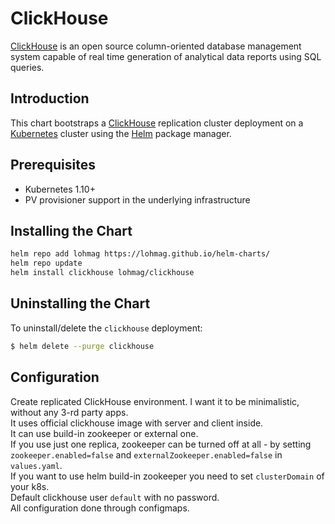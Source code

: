 # ClickHouse
[ClickHouse](https://clickhouse.yandex/) is an open source column-oriented database management system capable of real time generation of analytical data reports using SQL queries.

## Introduction
This chart bootstraps a [ClickHouse](https://clickhouse.yandex/) replication cluster deployment on a [Kubernetes](http://kubernetes.io) cluster using the [Helm](https://helm.sh) package manager.

## Prerequisites
- Kubernetes 1.10+
- PV provisioner support in the underlying infrastructure

## Installing the Chart
```bash
helm repo add lohmag https://lohmag.github.io/helm-charts/
helm repo update
helm install clickhouse lohmag/clickhouse
```

## Uninstalling the Chart
To uninstall/delete the `clickhouse` deployment:

```bash
$ helm delete --purge clickhouse
```
## Configuration
Create replicated ClickHouse environment. I want it to be minimalistic, without any 3-rd party apps.  
It uses official clickhouse image with server and client inside.  
It can use build-in zookeeper or external one.  
If you use just one replica, zookeeper can be turned off at all - by setting 
`zookeeper.enabled=false` and `externalZookeeper.enabled=false` in `values.yaml`.  
If you want to use helm build-in zookeeper you need to set `clusterDomain` of your k8s.  
Default clickhouse user `default` with no password.  
All configuration done through configmaps.
